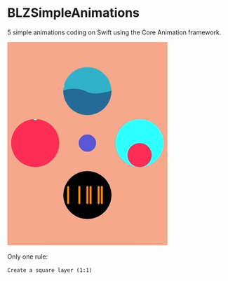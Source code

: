 # BLZSimpleAnimations

5 simple animations coding on Swift using the Core Animation framework.

![Demo gif](demo.gif)

Only one rule:
```
Create a square layer (1:1)
```
